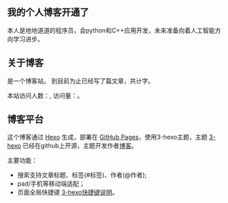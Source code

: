 ## 我的个人博客开通了  

本人是地地道道的程序员，会python和C++应用开发，未来准备向着人工智能方向学习进步。



## 关于博客
是一个博客站。
到目前为止已经写了<code class="article_number"></code>篇文章，共计<code class="site_word_count"></code>字。

本站访问人数：<code class="site_uv"></code>, 访问量：<code class="site_pv"></code>。

## 博客平台
这个博客通过 [Hexo](https://hexo.io/) 生成，部署在 [GitHub Pages](https://pages.github.com/)，使用3-hexo主题，主题 [3-hexo](https://github.com/yelog/hexo-theme-3-hexo) 已经在github上开源，主题开发作者[博客](https://yelog.org)。

主要功能：
- 搜索支持文章标题、标签(#标签)、作者(@作者);
- pad/手机等移动端适配；
- 页面全局快捷键 <a href='http://yelog.org/2017/03/24/3-hexo-shortcuts/'>3-hexo快捷键说明</a>。

